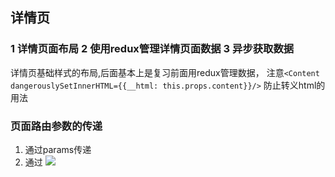 ## 详情页

### 1 详情页面布局 2 使用redux管理详情页面数据  3 异步获取数据

详情页基础样式的布局,后面基本上是复习前面用redux管理数据，
注意`<Content dangerouslySetInnerHTML={{__html: this.props.content}}/>` 防止转义html的用法

### 页面路由参数的传递
1. 通过params传递
2. 通过
![](https://upload-images.jianshu.io/upload_images/9249356-380d147c0a124165.png?imageMogr2/auto-orient/strip%7CimageView2/2/w/1240)
 